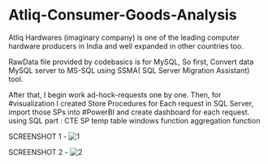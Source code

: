 # Atliq-Consumer-Goods-Analysis

Atliq Hardwares (imaginary company) is one of the leading computer hardware producers in India and well expanded in other countries too.

RawData file provided by codebasics is for MySQL, So first, Convert data  MySQL server to MS-SQL using SSMA( SQL Server Migration Assistant) tool.

After that, I begin work ad-hock-requests one by one. Then, for #visualization I created Store Procedures for Each request in SQL Server, import those SPs into #PowerBI and create dashboard for each request.
using SQL part : 
        CTE
        SP
        temp table
        windows function 
        aggregation function


SCREENSHOT 1 -
![1](https://github.com/manjeetkumawat/Atliq-Consumer-Goods-Analysis/assets/131505771/e2c167ef-7e37-49f5-a434-9c577c8b5a0c)

SCREENSHOT 2 -
![2](https://github.com/manjeetkumawat/Atliq-Consumer-Goods-Analysis/assets/131505771/ec6aeb8c-c70a-42e8-8da4-5d8fef13829d)
